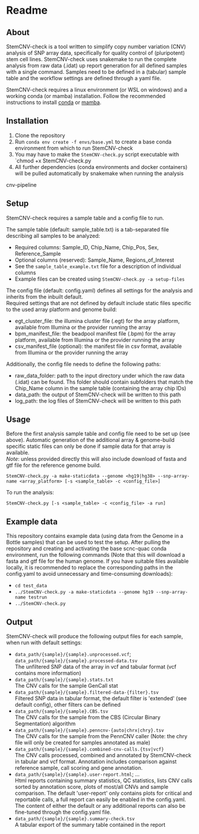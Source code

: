 # Readme

## About

StemCNV-check is a tool written to simplify copy number variation (CNV) analysis of SNP array data, specifically for quality control of (pluripotent) stem cell lines. 
StemCNV-check uses snakemake to run the complete analysis from raw data (.idat) up report generation for all defined samples with a single command. Samples need to be defined in a (tabular) sample table and the workflow settings are defined through a yaml file. 

StemCNV-check requires a linux environment (or WSL on windows) and a working conda (or mamba) installation. Follow the recommended instructions to install [conda](https://docs.conda.io/projects/conda/en/latest/user-guide/install/index.html) or [mamba](https://mamba.readthedocs.io/en/latest/installation/mamba-installation.html).

## Installation

1. Clone the repository
2. Run `conda env create -f envs/base.yml` to create a base conda environment from which to run StemCNV-check
3. You may have to make the `StemCNV-check.py` script executable with `chmod +x StemCNV-check.py
4. All further dependencies (conda environments and docker containers) will be pulled automatically by snakemake when running the analysis

cnv-pipeline

## Setup

StemCNV-check requires a sample table and a config file to run. 

The sample table (default: sample_table.txt) is a tab-separated file describing all samples to be analyzed:
- Required columns: Sample_ID, Chip_Name, Chip_Pos, Sex, Reference_Sample
- Optional columns (reserved): Sample_Name, Regions_of_Interest
- See the `sample_table_example.txt` file for a description of individual columns
- Example files can be created using `StemCNV-check.py -a setup-files`

The config file (default: config.yaml) defines all settings for the analysis and inherits from the inbuilt default.  
Required settings that are not defined by default include static files specific to the used array platform and genome build:
- egt_cluster_file: the illumina cluster file (.egt) for the array platform, available from Illumina or the provider running the array 
- bpm_manifest_file: the beadpool manifest file (.bpm) for the array platform, available from Illumina or the provider running the array
- csv_manifest_file (optional): the manifest file in csv format, available from Illumina or the provider running the array

Additionally, the config file needs to define the following paths:
- raw_data_folder: path to the input directory under which the raw data (.idat) can be found. Ths folder should contain subfolders that match the Chip_Name column in the sample table (containing the array chip IDs)
- data_path: the output of StemCNV-check will be written to this path
- log_path: the log files of StemCNV-check will be written to this path


## Usage

Before the first analysis sample table and config file need to be set up (see above).
Automatic generation of the additional array & genome-build specific static files can only be done if sample data for 
that array is available.  
*Note*: unless provided directly this will also include download of fasta and gtf file for the reference genome build.

`StemCNV-check.py -a make-staticdata --genome <hg19|hg38> --snp-array-name <array_platform> [-s <sample_table> -c <config_file>]`

To run the analysis:

`StemCNV-check.py [-s <sample_table> -c <config_file> -a run]`

## Example data

This repository contains example data (using data from the Genome in a Bottle samples) that can be used to test the setup.
After pulling the repository and creating and activating the base scnc-quac conda environment, run the following commands 
(Note that this will download a fasta and gtf file for the human genome. If you have suitable files available locally, 
it is recommended to replace the corresponding paths in the config.yaml to avoid unnecessary and time-consuming downloads):
- `cd test_data`
- `../StemCNV-check.py -a make-staticdata --genome hg19 --snp-array-name testrun` 
- `../StemCNV-check.py`

## Output

StemCNV-check will produce the following output files for each sample, when run with default settings:
- `data_path/{sample}/{sample}.unprocessed.vcf`; `data_path/{sample}/{sample}.processed-data.tsv`  
  The unfiltered SNP data of the array in vcf and tabular format (vcf contains more information)
- `data_path/{sample}/{sample}.stats.txt`  
  The CNV calls for the sample GenCall stat
- `data_path/{sample}/{sample}.filtered-data-{filter}.tsv`  
  Filtered SNP data in tabular format, the default filter is 'extended' (see default config), other filters can be defined
- `data_path/{sample}/{sample}.CBS.tsv`  
  The CNV calls for the sample from the CBS (Circular Binary Segmentation) algorithm
- `data_path/{sample}/{sample}.penncnv-{auto|chrx|chry}.tsv`  
  The CNV calls for the sample from the PennCNV caller (Note: the chry file will only be created for samples annotated as male)
- `data_path/{sample}/{sample}.combined-cnv-calls.{tsv|vcf}`  
  The CNV calls processed, combined and annotated by StemCNV-check in tabular and vcf format. Annotation includes comparison against reference sample, call scoring and gene annotation.
- `data_path/{sample}/{sample}.user-report.html`; ...  
  Html reports containing summary statistics, QC statistics, lists CNV calls sorted by annotation score, plots of most/all CNVs and sample comparison. The default 'user-report' only contains plots for critical and reportable calls, a full report can easily be enabled in the config.yaml. The content of either the default or any additional reports can also be fine-tuned through the config.yaml file.
- `data_path/{sample}/{sample}.summary-check.tsv`  
  A tabular export of the summary table contained in the report